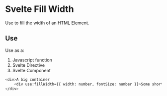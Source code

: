 # Svelte Fill Width

Use to fill the width of an HTML Element.

## Use

Use as a:

1. Javascript function
2. Svelte Directive
3. Svelte Component

```bash
<div>A big container
    <div use:fillWidth={{ width: number, fontSize: number }}>Some short text</div>
</div>
```
